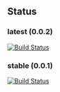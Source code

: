 ## Status

### latest (0.0.2)
[![Build Status](https://ci.eulerproject.io/job/euler-cache-latest-jdk7/badge/icon)](https://ci.eulerproject.io/job/euler-cache-latest-jdk7)

### stable (0.0.1)
[![Build Status](https://ci.eulerproject.io/job/euler-cache-stable-jdk7/badge/icon)](https://ci.eulerproject.io/job/euler-cache-stable-jdk7)

